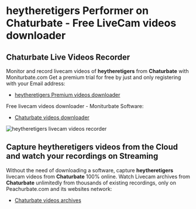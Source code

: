 # heytheretigers Performer on Chaturbate - Free LiveCam videos downloader

## Chaturbate Live Videos Recorder

Monitor and record livecam videos of **heytheretigers** from **Chaturbate** with Moniturbate.com
Get a premium trial for free by just and only registering with your Email address:
* [heytheretigers Premium videos downloader](https://moniturbate.com/request-demo-licence-key.html)

Free livecam videos downloader - Moniturbate Software:
* [Chaturbate videos downloader](https://moniturbate.com/moniturbate-download-software.html)

![heytheretigers livecam videos recorder](https://peachurnet.com/templates/moniturbate-software.png)


## Capture heytheretigers videos from the Cloud and watch your recordings on Streaming

Without the need of downloading a software, capture **heytheretigers** livecam videos from **Chaturbate** 100% online.
Watch Livecam archives from **Chaturbate** unlimitedly from thousands of existing recordings, only on Peachurbate.com and its websites network:
* [Chaturbate videos archives](https://peachurnet.com/)